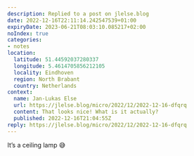 ```yaml
---
description: Replied to a post on jlelse.blog
date: 2022-12-16T22:11:14.242547539+01:00
expiryDate: 2023-06-21T08:03:10.085217+02:00
noIndex: true
categories:
- notes
location:
  latitude: 51.44592037280337
  longitude: 5.4614705856212105
  locality: Eindhoven
  region: North Brabant
  country: Netherlands
context:
  name: Jan-Lukas Else
  url: https://jlelse.blog/micro/2022/12/2022-12-16-dfqrq
  content: That looks nice! What is it actually?
  published: 2022-12-16T21:04:55Z
reply: https://jlelse.blog/micro/2022/12/2022-12-16-dfqrq
---
```


It’s a ceiling lamp 😅
